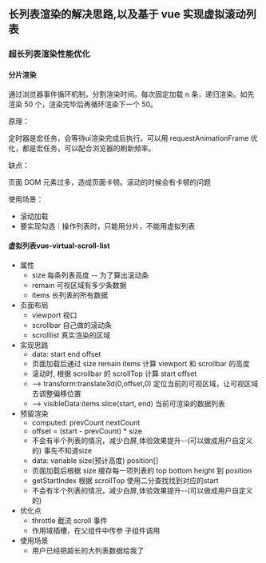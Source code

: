 ## 长列表渲染的解决思路,以及基于 vue 实现虚拟滚动列表
### 超长列表渲染性能优化
#### 分片渲染

通过浏览器事件循环机制，分割渲染时间。每次固定加载 n 条，递归渲染。如先渲染 50 个，渲染完毕后再循环渲染下一个 50。

原理：

定时器是宏任务，会等待ui渲染完成后执行。可以用 requestAnimationFrame 优化，都是宏任务，可以配合浏览器的刷新频率。

缺点：

页面 DOM 元素过多，造成页面卡顿。滚动的时候会有卡顿的问题

使用场景：
+ 滚动加载
+ 要实现勾选｜操作列表时，只能用分片，不能用虚拟列表
#### 虚拟列表vue-virtual-scroll-list  
- 属性
  - size 每条列表高度 -- 为了算出滚动条
  - remain 可视区域有多少条数据
  - items 长列表的所有数据
- 页面布局
   - viewport 视口
   - scrollbar 自己做的滚动条
   - scrolllist 真实渲染的区域
- 实现思路
   - data: start end offset
   - 页面加载后通过 size remain items 计算 viewport 和 scrollbar 的高度
   - 滚动时, 根据 scrollbar 的 scrollTop 计算 start offset 
   - --> transform:translate3d(0,offset,0) 定位当前的可视区域，让可视区域去调整偏移位置
   - --> visibleData:items.slice(start, end) 当前可渲染的数据列表
- 预留渲染
   - computed: prevCount nextCount
   - offset = (start - prevCount) * size
   - 不会有半个列表的情况，减少白屏,体验效果提升--(可以做成用户自定义的)
    事先不知道size
   - data: variable size(预计高度) position[]
   - 页面加载后根据 size 缓存每一项列表的 top bottom height 到 position
   - getStartIndex 根据 scrollTop 使用二分查找找到对应的start
   - 不会有半个列表的情况，减少白屏,体验效果提升--(可以做成用户自定义的)
- 优化点
   - throttle 截流 scroll 事件
   - 作用域插槽，在父组件中传参 子组件调用
- 使用场景
   - 用户已经把超长的大列表数据给我了